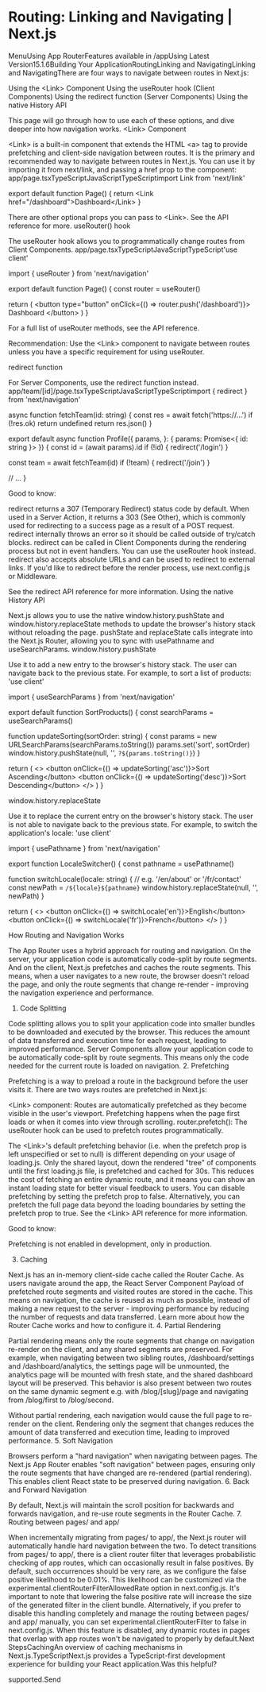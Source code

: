 # Routing: Linking and Navigating | Next.js

<p>MenuUsing App RouterFeatures available in /appUsing Latest Version15.1.6Building Your ApplicationRoutingLinking and NavigatingLinking and NavigatingThere are four ways to navigate between routes in Next.js:</p>
<p>Using the &lt;Link&gt; Component
Using the useRouter hook (Client Components)
Using the redirect function (Server Components)
Using the native History API</p>
<p>This page will go through how to use each of these options, and dive deeper into how navigation works.
&lt;Link&gt; Component</p>
<p>&lt;Link&gt; is a built-in component that extends the HTML &lt;a&gt; tag to provide prefetching and client-side navigation between routes. It is the primary and recommended way to navigate between routes in Next.js.
You can use it by importing it from next/link, and passing a href prop to the component:
app/page.tsxTypeScriptJavaScriptTypeScriptimport Link from 'next/link'</p>
<p>export default function Page() {
return &lt;Link href=&quot;/dashboard&quot;&gt;Dashboard&lt;/Link&gt;
}</p>
<p>There are other optional props you can pass to &lt;Link&gt;. See the API reference for more.
useRouter() hook</p>
<p>The useRouter hook allows you to programmatically change routes from Client Components.
app/page.tsxTypeScriptJavaScriptTypeScript'use client'</p>
<p>import { useRouter } from 'next/navigation'</p>
<p>export default function Page() {
const router = useRouter()</p>
<p>return (
&lt;button type=&quot;button&quot; onClick={() =&gt; router.push('/dashboard')}&gt;
Dashboard
&lt;/button&gt;
)
}</p>
<p>For a full list of useRouter methods, see the API reference.</p>
<p>Recommendation: Use the &lt;Link&gt; component to navigate between routes unless you have a specific requirement for using useRouter.</p>
<p>redirect function</p>
<p>For Server Components, use the redirect function instead.
app/team/[id]/page.tsxTypeScriptJavaScriptTypeScriptimport { redirect } from 'next/navigation'</p>
<p>async function fetchTeam(id: string) {
const res = await fetch('https://...')
if (!res.ok) return undefined
return res.json()
}</p>
<p>export default async function Profile({
params,
}: {
params: Promise&lt;{ id: string }&gt;
}) {
const id = (await params).id
if (!id) {
redirect('/login')
}</p>
<p>const team = await fetchTeam(id)
if (!team) {
redirect('/join')
}</p>
<p>// ...
}</p>
<p>Good to know:</p>
<p>redirect returns a 307 (Temporary Redirect) status code by default. When used in a Server Action, it returns a 303 (See Other), which is commonly used for redirecting to a success page as a result of a POST request.
redirect internally throws an error so it should be called outside of try/catch blocks.
redirect can be called in Client Components during the rendering process but not in event handlers. You can use the useRouter hook instead.
redirect also accepts absolute URLs and can be used to redirect to external links.
If you'd like to redirect before the render process, use next.config.js or Middleware.</p>
<p>See the redirect API reference for more information.
Using the native History API</p>
<p>Next.js allows you to use the native window.history.pushState and window.history.replaceState methods to update the browser's history stack without reloading the page.
pushState and replaceState calls integrate into the Next.js Router, allowing you to sync with usePathname and useSearchParams.
window.history.pushState</p>
<p>Use it to add a new entry to the browser's history stack. The user can navigate back to the previous state. For example, to sort a list of products:
'use client'</p>
<p>import { useSearchParams } from 'next/navigation'</p>
<p>export default function SortProducts() {
const searchParams = useSearchParams()</p>
<p>function updateSorting(sortOrder: string) {
const params = new URLSearchParams(searchParams.toString())
params.set('sort', sortOrder)
window.history.pushState(null, '', <code>?${params.toString()}</code>)
}</p>
<p>return (
&lt;&gt;
&lt;button onClick={() =&gt; updateSorting('asc')}&gt;Sort Ascending&lt;/button&gt;
&lt;button onClick={() =&gt; updateSorting('desc')}&gt;Sort Descending&lt;/button&gt;
&lt;/&gt;
)
}</p>
<p>window.history.replaceState</p>
<p>Use it to replace the current entry on the browser's history stack. The user is not able to navigate back to the previous state. For example, to switch the application's locale:
'use client'</p>
<p>import { usePathname } from 'next/navigation'</p>
<p>export function LocaleSwitcher() {
const pathname = usePathname()</p>
<p>function switchLocale(locale: string) {
// e.g. '/en/about' or '/fr/contact'
const newPath = <code>/${locale}${pathname}</code>
window.history.replaceState(null, '', newPath)
}</p>
<p>return (
&lt;&gt;
&lt;button onClick={() =&gt; switchLocale('en')}&gt;English&lt;/button&gt;
&lt;button onClick={() =&gt; switchLocale('fr')}&gt;French&lt;/button&gt;
&lt;/&gt;
)
}</p>
<p>How Routing and Navigation Works</p>
<p>The App Router uses a hybrid approach for routing and navigation. On the server, your application code is automatically code-split by route segments. And on the client, Next.js prefetches and caches the route segments. This means, when a user navigates to a new route, the browser doesn't reload the page, and only the route segments that change re-render - improving the navigation experience and performance.</p>
<ol>
<li>Code Splitting</li>
</ol>
<p>Code splitting allows you to split your application code into smaller bundles to be downloaded and executed by the browser. This reduces the amount of data transferred and execution time for each request, leading to improved performance.
Server Components allow your application code to be automatically code-split by route segments. This means only the code needed for the current route is loaded on navigation.
2. Prefetching</p>
<p>Prefetching is a way to preload a route in the background before the user visits it.
There are two ways routes are prefetched in Next.js:</p>
<p>&lt;Link&gt; component: Routes are automatically prefetched as they become visible in the user's viewport. Prefetching happens when the page first loads or when it comes into view through scrolling.
router.prefetch(): The useRouter hook can be used to prefetch routes programmatically.</p>
<p>The &lt;Link&gt;'s default prefetching behavior (i.e. when the prefetch prop is left unspecified or set to null) is different depending on your usage of loading.js. Only the shared layout, down the rendered &quot;tree&quot; of components until the first loading.js file, is prefetched and cached for 30s. This reduces the cost of fetching an entire dynamic route, and it means you can show an instant loading state for better visual feedback to users.
You can disable prefetching by setting the prefetch prop to false. Alternatively, you can prefetch the full page data beyond the loading boundaries by setting the prefetch prop to true.
See the &lt;Link&gt; API reference for more information.</p>
<p>Good to know:</p>
<p>Prefetching is not enabled in development, only in production.</p>
<ol start="3">
<li>Caching</li>
</ol>
<p>Next.js has an in-memory client-side cache called the Router Cache. As users navigate around the app, the React Server Component Payload of prefetched route segments and visited routes are stored in the cache.
This means on navigation, the cache is reused as much as possible, instead of making a new request to the server - improving performance by reducing the number of requests and data transferred.
Learn more about how the Router Cache works and how to configure it.
4. Partial Rendering</p>
<p>Partial rendering means only the route segments that change on navigation re-render on the client, and any shared segments are preserved.
For example, when navigating between two sibling routes, /dashboard/settings and /dashboard/analytics, the settings page will be unmounted, the analytics page will be mounted with fresh state, and the shared dashboard layout will be preserved. This behavior is also present between two routes on the same dynamic segment e.g. with /blog/[slug]/page and navigating from /blog/first to /blog/second.</p>
<p>Without partial rendering, each navigation would cause the full page to re-render on the client. Rendering only the segment that changes reduces the amount of data transferred and execution time, leading to improved performance.
5. Soft Navigation</p>
<p>Browsers perform a &quot;hard navigation&quot; when navigating between pages. The Next.js App Router enables &quot;soft navigation&quot; between pages, ensuring only the route segments that have changed are re-rendered (partial rendering). This enables client React state to be preserved during navigation.
6. Back and Forward Navigation</p>
<p>By default, Next.js will maintain the scroll position for backwards and forwards navigation, and re-use route segments in the Router Cache.
7. Routing between pages/ and app/</p>
<p>When incrementally migrating from pages/ to app/, the Next.js router will automatically handle hard navigation between the two. To detect transitions from pages/ to app/, there is a client router filter that leverages probabilistic checking of app routes, which can occasionally result in false positives. By default, such occurrences should be very rare, as we configure the false positive likelihood to be 0.01%. This likelihood can be customized via the experimental.clientRouterFilterAllowedRate option in next.config.js. It's important to note that lowering the false positive rate will increase the size of the generated filter in the client bundle.
Alternatively, if you prefer to disable this handling completely and manage the routing between pages/ and app/ manually, you can set experimental.clientRouterFilter to false in next.config.js. When this feature is disabled, any dynamic routes in pages that overlap with app routes won't be navigated to properly by default.Next StepsCachingAn overview of caching mechanisms in Next.js.TypeScriptNext.js provides a TypeScript-first development experience for building your React application.Was this helpful?</p>
<p>supported.Send</p>
